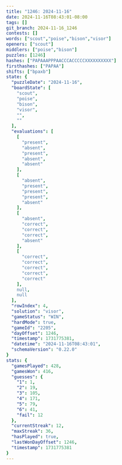 ```yaml
---
title: "1246: 2024-11-16"
date: 2024-11-16T08:43:01-08:00
tags: []
git_branch: 2024-11-16_1246
contests: []
words: ["scout","poise","bison","visor"]
openers: ["scout"]
middlers: ["poise","bison"]
puzzles: [1246]
hashes: ["PAPAAAPPPAACCCACCCCCXXXXXXXXXX"]
firsthashes: ["PAPAA"]
shifts: ["bpaxb"]
state: {
  "puzzleDate": "2024-11-16",
  "boardState": [
    "scout",
    "poise",
    "bison",
    "visor",
    "",
    ""
  ],
  "evaluations": [
    [
      "present",
      "absent",
      "present",
      "absent",
      "absent"
    ],
    [
      "absent",
      "present",
      "present",
      "present",
      "absent"
    ],
    [
      "absent",
      "correct",
      "correct",
      "correct",
      "absent"
    ],
    [
      "correct",
      "correct",
      "correct",
      "correct",
      "correct"
    ],
    null,
    null
  ],
  "rowIndex": 4,
  "solution": "visor",
  "gameStatus": "WIN",
  "hardMode": true,
  "gameId": "2205",
  "dayOffset": 1246,
  "timestamp": 1731775381,
  "datetime": "2024-11-16T08:43:01",
  "schemaVersion": "0.22.0"
}
stats: {
  "gamesPlayed": 428,
  "gamesWon": 416,
  "guesses": {
    "1": 1,
    "2": 19,
    "3": 105,
    "4": 171,
    "5": 79,
    "6": 41,
    "fail": 12
  },
  "currentStreak": 12,
  "maxStreak": 36,
  "hasPlayed": true,
  "lastWonDayOffset": 1246,
  "timestamp": 1731775381
}
---
```

<!-- more -->
